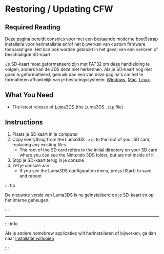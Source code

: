 # Restoring / Updating CFW

## Required Reading

Deze pagina bereidt consoles voor met een bestaande moderne boot9strap installatie voor herinstallatie en/of het bijwerken van custom firmware toepassingen. Het kan ook worden gebruikt in het geval van een verloren of beschadigde SD-kaart.

Je SD-kaart moet geformatteerd zijn met FAT32 om deze handleiding te volgen, anders kan de 3DS deze niet herkennen. Als je SD-kaart nog niet goed is geformatteerd, gebruik dan een van deze pagina's om het te formatteren afhankelijk van je besturingssysteem: [Windows](formatting-sd-\(windows\)), [Mac](formatting-sd-\(mac\)), [Linux](formatting-sd-\(linux\)).

## What You Need

- The latest release of [Luma3DS](https://github.com/LumaTeam/Luma3DS/releases/latest) (the Luma3DS `.zip` file)

## Instructions

1. Plaats je SD kaart in je computer
2. Copy everything from the Luma3DS `.zip` to the root of your SD card, replacing any existing files
   - The root of the SD card refers to the initial directory on your SD card where you can see the Nintendo 3DS folder, but are not inside of it
3. Stop je SD-kaart terug in je console
4. Zet je console aan
   - If you see the Luma3DS configuration menu, press (Start) to save and reboot

::: tip

De nieuwste versie van Luma3DS is nu geïnstalleerd op je SD-kaart en op het interne geheugen.

:::

___

::: info

Als je andere homebrew applicaties wilt herinstalleren of bijwerken, ga dan naar [Installatie voltooien](finalizing-setup)

:::
